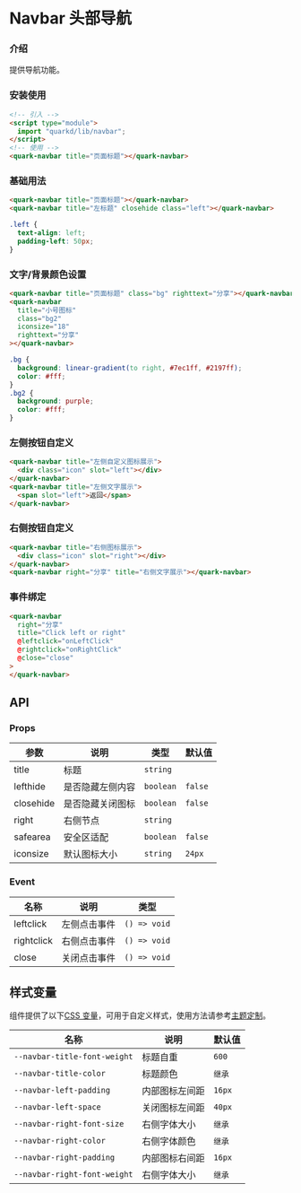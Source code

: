 # Navbar 头部导航

### 介绍

提供导航功能。

### 安装使用

```html
<!-- 引入 -->
<script type="module">
  import "quarkd/lib/navbar";
</script>
<!-- 使用 -->
<quark-navbar title="页面标题"></quark-navbar>
```


### 基础用法

```html
<quark-navbar title="页面标题"></quark-navbar>
<quark-navbar title="左标题" closehide class="left"></quark-navbar>
```

```css
.left {
  text-align: left;
  padding-left: 50px;
}
```

### 文字/背景颜色设置

```html
<quark-navbar title="页面标题" class="bg" righttext="分享"></quark-navbar>
<quark-navbar
  title="小号图标"
  class="bg2"
  iconsize="18"
  righttext="分享"
></quark-navbar>
```

```css
.bg {
  background: linear-gradient(to right, #7ec1ff, #2197ff);
  color: #fff;
}
.bg2 {
  background: purple;
  color: #fff;
}
```

### 左侧按钮自定义

```html
<quark-navbar title="左侧自定义图标展示">
  <div class="icon" slot="left"></div>
</quark-navbar>
<quark-navbar title="左侧文字展示">
  <span slot="left">返回</span>
</quark-navbar>
```

### 右侧按钮自定义

```html
<quark-navbar title="右侧图标展示">
  <div class="icon" slot="right"></div>
</quark-navbar>
<quark-navbar right="分享" title="右侧文字展示"></quark-navbar>
```

### 事件绑定

```html
<quark-navbar
  right="分享"
  title="Click left or right"
  @leftclick="onLeftClick"
  @rightclick="onRightClick"
  @close="close"
>
</quark-navbar>
```

## API

### Props

| 参数      | 说明             | 类型      | 默认值  |
| --------- | ---------------- | --------- | ------- |
| title     | 标题             | `string`  |
| lefthide  | 是否隐藏左侧内容 | `boolean` | `false` |
| closehide | 是否隐藏关闭图标 | `boolean` | `false` |
| right     | 右侧节点         | `string`  |
| safearea  | 安全区适配       | `boolean` | `false` |
| iconsize  | 默认图标大小     | `string ` | `24px`  |

### Event

| 名称       | 说明         | 类型         |
| ---------- | ------------ | ------------ |
| leftclick  | 左侧点击事件 | `() => void` |
| rightclick | 右侧点击事件 | `() => void` |
| close      | 关闭点击事件 | `() => void` |

## 样式变量

组件提供了以下[CSS 变量](https://developer.mozilla.org/zh-CN/docs/Web/CSS/Using_CSS_custom_properties)，可用于自定义样式，使用方法请参考[主题定制](#/zh-CN/guide/theme)。

| 名称                         | 说明           | 默认值 |
| ---------------------------- | -------------- | ------ |
| `--navbar-title-font-weight` | 标题自重       | `600`  |
| `--navbar-title-color`       | 标题颜色       | `继承` |
| `--navbar-left-padding`      | 内部图标左间距 | `16px` |
| `--navbar-left-space`        | 关闭图标左间距 | `40px` |
| `--navbar-right-font-size`   | 右侧字体大小   | `继承` |
| `--navbar-right-color`       | 右侧字体颜色   | `继承` |
| `--navbar-right-padding`     | 内部图标右间距 | `16px` |
| `--navbar-right-font-weight` | 右侧字体大小   | `继承` |
